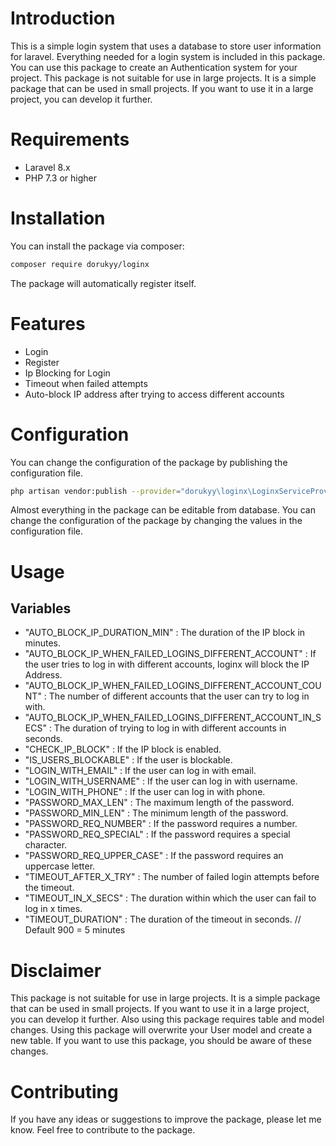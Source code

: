 # Introduction
This is a simple login system that uses a database to store user information for laravel. Everything needed for a login system is included in this package. You can use this package to create an Authentication system for your project. This package is not suitable for use in large projects. It is a simple package that can be used in small projects. If you want to use it in a large project, you can develop it further.

# Requirements
- Laravel 8.x
- PHP 7.3 or higher

# Installation
You can install the package via composer:

```bash
composer require dorukyy/loginx
```

The package will automatically register itself.


# Features

- Login
- Register
- Ip Blocking for Login
- Timeout when failed attempts
- Auto-block IP address after trying to access different accounts

# Configuration
You can change the configuration of the package by publishing the configuration file.

```bash
php artisan vendor:publish --provider="dorukyy\loginx\LoginxServiceProvider"
```

Almost everything in the package can be editable from database. You can change the configuration of the package by changing the values in the configuration file.

# Usage
## Variables
- "AUTO_BLOCK_IP_DURATION_MIN" : The duration of the IP block in minutes.
- "AUTO_BLOCK_IP_WHEN_FAILED_LOGINS_DIFFERENT_ACCOUNT" : If the user tries to log in with different accounts, loginx will block the IP Address.
- "AUTO_BLOCK_IP_WHEN_FAILED_LOGINS_DIFFERENT_ACCOUNT_COUNT" : The number of different accounts that the user can try to log in with.
- "AUTO_BLOCK_IP_WHEN_FAILED_LOGINS_DIFFERENT_ACCOUNT_IN_SECS" : The duration of trying to log in with different accounts in seconds.
- "CHECK_IP_BLOCK" : If the IP block is enabled.
- "IS_USERS_BLOCKABLE" : If the user is blockable.
- "LOGIN_WITH_EMAIL" : If the user can log in with email.
- "LOGIN_WITH_USERNAME" : If the user can log in with username.
- "LOGIN_WITH_PHONE" : If the user can log in with phone.
- "PASSWORD_MAX_LEN" : The maximum length of the password.
- "PASSWORD_MIN_LEN" : The minimum length of the password.
- "PASSWORD_REQ_NUMBER" : If the password requires a number.
- "PASSWORD_REQ_SPECIAL" : If the password requires a special character.
- "PASSWORD_REQ_UPPER_CASE" : If the password requires an uppercase letter.
- "TIMEOUT_AFTER_X_TRY" : The number of failed login attempts before the timeout.
- "TIMEOUT_IN_X_SECS" : The duration within which the user can fail to log in x times.
- "TIMEOUT_DURATION" : The duration of the timeout in seconds. // Default  900 = 5 minutes


# Disclaimer
This package is not suitable for use in large projects. It is a simple package that can be used in small projects. If you want to use it in a large project, you can develop it further. Also using this package requires table and model changes. Using this package will overwrite your User model and create a new table. If you want to use this package, you should be aware of these changes.

# Contributing
If you have any ideas or suggestions to improve the package, please let me know. Feel free to contribute to the package.
